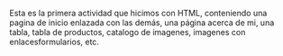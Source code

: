 Esta es la primera actividad que hicimos con HTML, conteniendo una pagina de inicio enlazada con las demás, una página acerca de mi, una tabla, tabla de productos, catalogo de imagenes, imagenes con enlacesformularios, etc.
